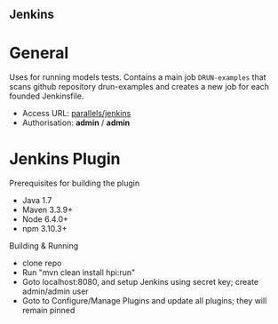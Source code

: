 ## Jenkins

# General

Uses for running models tests. 
Contains a main job `DRUN-examples` that scans github repository drun-examples and 
creates a new job for each founded Jenkinsfile.

* Access URL: [parallels/jenkins](http://parallels/jenkins)
* Authorisation: **admin** / **admin**

# Jenkins Plugin

Prerequisites for building the plugin
* Java 1.7
* Maven 3.3.9+
* Node 6.4.0+
* npm 3.10.3+

Building & Running
* clone repo
* Run "mvn clean install hpi:run"
* Goto localhost:8080, and setup Jenkins using secret key; create admin/admin user
* Goto to Configure/Manage Plugins and update all plugins; they will remain pinned
